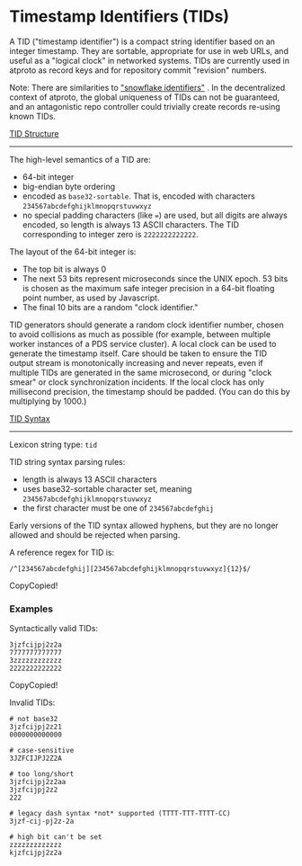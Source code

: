 Timestamp Identifiers (TIDs)
============================

A TID ("timestamp identifier") is a compact string identifier based on an integer timestamp. They are sortable, appropriate for use in web URLs, and useful as a "logical clock" in networked systems. TIDs are currently used in atproto as record keys and for repository commit "revision" numbers.

Note: There are similarities to ["snowflake identifiers"](https://en.wikipedia.org/wiki/Snowflake_ID)
. In the decentralized context of atproto, the global uniqueness of TIDs can not be guaranteed, and an antagonistic repo controller could trivially create records re-using known TIDs.

[TID Structure](#tid-structure)

--------------------------------

The high-level semantics of a TID are:

*   64-bit integer
*   big-endian byte ordering
*   encoded as `base32-sortable`. That is, encoded with characters `234567abcdefghijklmnopqrstuvwxyz`
*   no special padding characters (like `=`) are used, but all digits are always encoded, so length is always 13 ASCII characters. The TID corresponding to integer zero is `2222222222222`.

The layout of the 64-bit integer is:

*   The top bit is always 0
*   The next 53 bits represent microseconds since the UNIX epoch. 53 bits is chosen as the maximum safe integer precision in a 64-bit floating point number, as used by Javascript.
*   The final 10 bits are a random "clock identifier."

TID generators should generate a random clock identifier number, chosen to avoid collisions as much as possible (for example, between multiple worker instances of a PDS service cluster). A local clock can be used to generate the timestamp itself. Care should be taken to ensure the TID output stream is monotonically increasing and never repeats, even if multiple TIDs are generated in the same microsecond, or during "clock smear" or clock synchronization incidents. If the local clock has only millisecond precision, the timestamp should be padded. (You can do this by multiplying by 1000.)

[TID Syntax](#tid-syntax)

--------------------------

Lexicon string type: `tid`

TID string syntax parsing rules:

*   length is always 13 ASCII characters
*   uses base32-sortable character set, meaning `234567abcdefghijklmnopqrstuvwxyz`
*   the first character must be one of `234567abcdefghij`

Early versions of the TID syntax allowed hyphens, but they are no longer allowed and should be rejected when parsing.

A reference regex for TID is:

    /^[234567abcdefghij][234567abcdefghijklmnopqrstuvwxyz]{12}$/
    

CopyCopied!

### Examples

Syntactically valid TIDs:

    3jzfcijpj2z2a
    7777777777777
    3zzzzzzzzzzzz
    2222222222222
    

CopyCopied!

Invalid TIDs:

    # not base32
    3jzfcijpj2z21
    0000000000000
    
    # case-sensitive
    3JZFCIJPJ2Z2A
    
    # too long/short
    3jzfcijpj2z2aa
    3jzfcijpj2z2
    222
    
    # legacy dash syntax *not* supported (TTTT-TTT-TTTT-CC)
    3jzf-cij-pj2z-2a
    
    # high bit can't be set
    zzzzzzzzzzzzz
    kjzfcijpj2z2a
    

